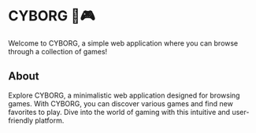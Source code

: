 # CYBORG  🤖🎮

Welcome to CYBORG, a simple web application where you can browse through a collection of games!

## About

Explore CYBORG, a minimalistic web application designed for browsing games. With CYBORG, you can discover various games and find new favorites to play. Dive into the world of gaming with this intuitive and user-friendly platform.

